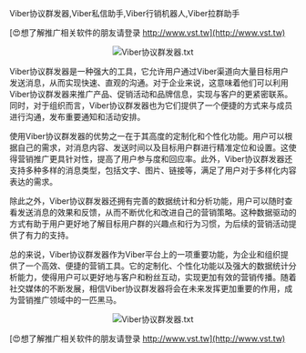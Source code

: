 Viber协议群发器,Viber私信助手,Viber行销机器人,Viber拉群助手

[😍想了解推广相关软件的朋友请登录 http://www.vst.tw](http://www.vst.tw)

 <center><img src="https://vst.tw/MP4/tuiguang/png/3.png" alt="Viber协议群发器.txt"></center>

Viber协议群发器是一种强大的工具，它允许用户通过Viber渠道向大量目标用户发送消息，从而实现快速、直观的沟通。对于企业来说，这意味着他们可以利用Viber协议群发器来推广产品、促销活动和品牌信息，实现与客户的更紧密联系。同时，对于组织而言，Viber协议群发器也为它们提供了一个便捷的方式来与成员进行沟通，发布重要通知和活动安排。

使用Viber协议群发器的优势之一在于其高度的定制化和个性化功能。用户可以根据自己的需求，对消息内容、发送时间以及目标用户群进行精准定位和设置。这使得营销推广更具针对性，提高了用户参与度和回应率。此外，Viber协议群发器还支持多种多样的消息类型，包括文字、图片、链接等，满足了用户对于多样化内容表达的需求。

除此之外，Viber协议群发器还拥有完善的数据统计和分析功能，用户可以随时查看发送消息的效果和反馈，从而不断优化和改进自己的营销策略。这种数据驱动的方式有助于用户更好地了解目标用户群的兴趣点和行为习惯，为后续的营销活动提供了有力的支持。

总的来说，Viber协议群发器作为Viber平台上的一项重要功能，为企业和组织提供了一个高效、便捷的营销工具。它的定制化、个性化功能以及强大的数据统计分析能力，使得用户可以更好地与客户和粉丝互动，实现更加有效的营销传播。随着社交媒体的不断发展，相信Viber协议群发器将会在未来发挥更加重要的作用，成为营销推广领域中的一匹黑马。

 <center><img src="https://vst.tw/MP4/tuiguang/png/3.png" alt="Viber协议群发器.txt"></center>

[😍想了解推广相关软件的朋友请登录 http://www.vst.tw](http://www.vst.tw)



